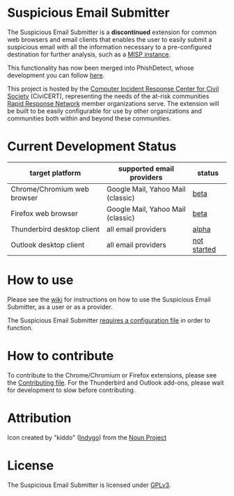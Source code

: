 # Suspicious Email Submitter

The Suspicious Email Submitter is a **discontinued** extension for common web browsers and email clients that enables the user to easily submit a suspicious email with all the information necessary to a pre-configured destination for further analysis, such as a [MISP instance](https://misp-project.org).

This functionality has now been merged into PhishDetect, whose development you can follow [here](https://github.com/phishdetect).

This project is hosted by the [Computer Incident Response Center for Civil Society](https://civicert.org) (CiviCERT), representing the needs of the at-risk communities [Rapid Response Network](https://rarenet.org) member organizations serve. The extension will be built to be easily configurable for use by other organizations and communities both within and beyond these communities.

# Current Development Status

target platform  | supported email providers | status
--------- | ----- | -------
Chrome/Chromium web browser | Google Mail, Yahoo Mail (classic) | [beta](https://chrome.google.com/webstore/detail/suspicious-email-submitte/bbnpmodflbdhkjmcjklhckkmopnfjkab)
Firefox web browser | Google Mail, Yahoo Mail (classic) | [beta](https://addons.mozilla.org/en-US/firefox/addon/suspicious-email-submitter/)
Thunderbird desktop client | all email providers | [alpha](https://github.com/CiviCERT/suspicious-email-submitter-thunderbird)
Outlook desktop client | all email providers | [not started](https://github.com/CiviCERT/suspicious-email-submitter-outlook)

# How to use

Please see the [wiki](https://github.com/CiviCERT/suspicious-email-submitter/wiki) for instructions on how to use the Suspicious Email Submitter, as a user or as a provider.

The Suspicious Email Submitter [requires a configuration file](https://github.com/CiviCERT/suspicious-email-submitter/wiki/Configuration-Files) in order to function.

# How to contribute

To contribute to the Chrome/Chromium or Firefox extensions, please see the [Contributing file](https://github.com/CiviCERT/suspicious-email-submitter/blob/master/CONTRIBUTING.md). For the Thunderbird and Outlook add-ons, please wait for development to slow before contributing.

# Attribution

Icon created by "kiddo" ([Indygo](https://thenounproject.com/indygo/)) from the [Noun Project](https://thenounproject.com/term/unknown-email/503851/)

# License

The Suspicious Email Submitter is licensed under [GPLv3](/LICENSE).
